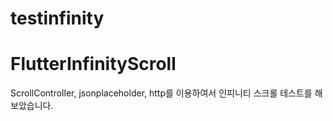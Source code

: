 # testinfinity

# FlutterInfinityScroll
ScrollController, jsonplaceholder, http를 이용하여서 인피니티 스크롤 테스트를 해보았습니다.
